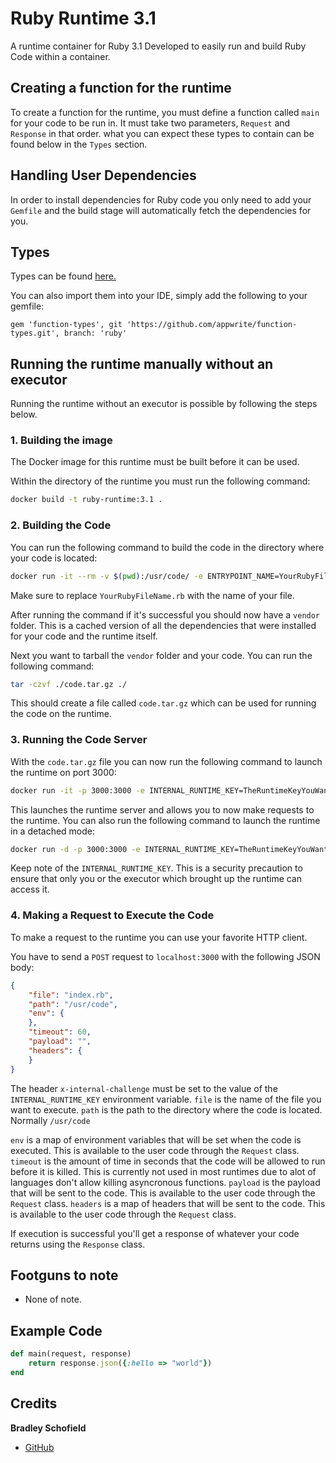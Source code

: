 # Ruby Runtime 3.1
A runtime container for Ruby 3.1
Developed to easily run and build Ruby Code within a container.

## Creating a function for the runtime
To create a function for the runtime, you must define a function called `main` for your code to be run in. It must take two parameters, `Request` and `Response` in that order. what you can expect these types to contain can be found below in the `Types` section.

## Handling User Dependencies
In order to install dependencies for Ruby code you only need to add your `Gemfile` and the build stage will automatically fetch the dependencies for you. 

## Types

Types can be found [here.](function_types)

You can also import them into your IDE, simply add the following to your gemfile:
```gemfile
gem 'function-types', git 'https://github.com/appwrite/function-types.git', branch: 'ruby'
```

## Running the runtime manually without an executor
Running the runtime without an executor is possible by following the steps below.

### 1. Building the image

The Docker image for this runtime must be built before it can be used.

Within the directory of the runtime you must run the following command:
```bash
docker build -t ruby-runtime:3.1 .
```

### 2. Building the Code

You can run the following command to build the code in the directory where your code is located:
```bash
docker run -it --rm -v $(pwd):/usr/code/ -e ENTRYPOINT_NAME=YourRubyFileName.rb ruby-runtime:3.1 /usr/local/src/build.sh
```

Make sure to replace `YourRubyFileName.rb` with the name of your file.

After running the command if it's successful you should now have a `vendor` folder.
This is a cached version of all the dependencies that were installed for your code and the runtime itself.

Next you want to tarball the `vendor` folder and your code. You can run the following command:
```bash
tar -czvf ./code.tar.gz ./
```
This should create a file called `code.tar.gz` which can be used for running the code on the runtime.

### 3. Running the Code Server

With the `code.tar.gz` file you can now run the following command to launch the runtime on port 3000:
```bash
docker run -it -p 3000:3000 -e INTERNAL_RUNTIME_KEY=TheRuntimeKeyYouWant --rm -v $(pwd)/code.tar.gz:/tmp/code.tar.gz ruby-runtime:3.1 /usr/local/src/launch.sh
```
This launches the runtime server and allows you to now make requests to the runtime. You can also run the following command to launch the runtime in a detached mode:
```bash
docker run -d -p 3000:3000 -e INTERNAL_RUNTIME_KEY=TheRuntimeKeyYouWant --rm -v $(pwd)/code.tar.gz:/tmp/code.tar.gz ruby-runtime:3.1 /usr/local/src/launch.sh
```

Keep note of the `INTERNAL_RUNTIME_KEY`. This is a security precaution to ensure that only you or the executor which brought up the runtime can access it.

### 4. Making a Request to Execute the Code

To make a request to the runtime you can use your favorite HTTP client.

You have to send a `POST` request to `localhost:3000` with the following JSON body:
```json
{
    "file": "index.rb",
    "path": "/usr/code",
    "env": {
    },
    "timeout": 60,
    "payload": "", 
    "headers": {
    }
}
```
The header `x-internal-challenge` must be set to the value of the `INTERNAL_RUNTIME_KEY` environment variable.
`file` is the name of the file you want to execute.
`path` is the path to the directory where the code is located. Normally `/usr/code`

`env` is a map of environment variables that will be set when the code is executed. This is available to the user code through the `Request` class.
`timeout` is the amount of time in seconds that the code will be allowed to run before it is killed. This is currently not used in most runtimes due to alot of languages don't allow killing asyncronous functions.
`payload` is the payload that will be sent to the code. This is available to the user code through the `Request` class.
`headers` is a map of headers that will be sent to the code. This is available to the user code through the `Request` class.

If execution is successful you'll get a response of whatever your code returns using the `Response` class.

## Footguns to note
 - None of note.

## Example Code

```Ruby
def main(request, response)
    return response.json({:hello => "world"})
end
```

## Credits
**Bradley Schofield**
 - [GitHub](https://github.com/PineappleIOnic/)